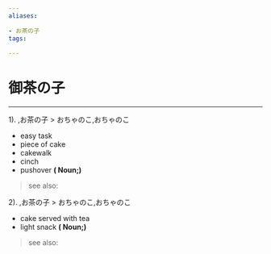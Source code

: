 ```yaml
---
aliases:
    
- お茶の子
tags:
    
---
```


# 御茶の子
---
1).
,お茶の子 > おちゃのこ,おちゃのこ

- easy task
- piece of cake
- cakewalk
- cinch
- pushover
**( Noun;)**
> see also: 
            
2).
,お茶の子 > おちゃのこ,おちゃのこ

- cake served with tea
- light snack
**( Noun;)**
> see also: 
            